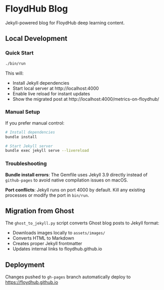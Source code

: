 # FloydHub Blog

Jekyll-powered blog for FloydHub deep learning content.

## Local Development

### Quick Start
```bash
./bin/run
```

This will:
- Install Jekyll dependencies
- Start local server at http://localhost:4000
- Enable live reload for instant updates
- Show the migrated post at http://localhost:4000/metrics-on-floydhub/

### Manual Setup
If you prefer manual control:

```bash
# Install dependencies
bundle install

# Start Jekyll server
bundle exec jekyll serve --livereload
```

### Troubleshooting

**Bundle install errors**: The Gemfile uses Jekyll 3.9 directly instead of `github-pages` to avoid native compilation issues on macOS.

**Port conflicts**: Jekyll runs on port 4000 by default. Kill any existing processes or modify the port in `bin/run`.

## Migration from Ghost

The `ghost_to_jekyll.py` script converts Ghost blog posts to Jekyll format:

- Downloads images locally to `assets/images/`
- Converts HTML to Markdown
- Creates proper Jekyll frontmatter
- Updates internal links to floydhub.github.io

## Deployment

Changes pushed to `gh-pages` branch automatically deploy to https://floydhub.github.io
